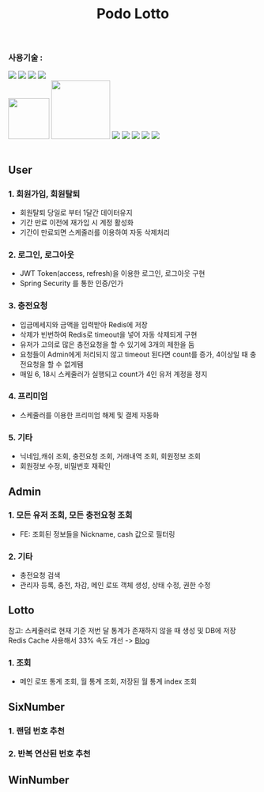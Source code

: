 <h1 align=center> Podo Lotto </h1><br/>

<h3> 사용기술 : </h3>
<div display=flex>
  <img src="https://img.shields.io/badge/Spring-6DB33F?style=for-the-badge&logo=Spring&logoColor=black">
  <img src="https://img.shields.io/badge/SpringSecurity-6DB33F?style=for-the-badge&logo=SpringSecurity&logoColor=black">
  <img src="https://img.shields.io/badge/Redis-DC382D?style=for-the-badge&logo=Redis&logoColor=black">
  <img src="https://img.shields.io/badge/Oracle-F80000?style=for-the-badge&logo=Oracle&logoColor=black"><br/>
  <img width="83cm" src="https://img.shields.io/badge/React-61DAFB?style=flat-square&logo=React&logoColor=white"/>
  <img width="119cm" src="https://img.shields.io/badge/JavaScript-F7DF1E?style=flat-square&logo=JavaScript&logoColor=white"/>
  <img src="https://img.shields.io/badge/TypeScript-3178C6?style=for-the-badge&logo=TypeScript&logoColor=white">
  <img src="https://img.shields.io/badge/HTML5-E34F26?style=for-the-badge&logo=HTML5&logoColor=black">
  <img src="https://img.shields.io/badge/CSS3-1572B6?style=for-the-badge&logo=CSS3&logoColor=black">
  <img src="https://img.shields.io/badge/Redux-764ABC?style=for-the-badge&logo=Redux&logoColor=black">
  <img src="https://img.shields.io/badge/StyledComponents-DB7093?style=for-the-badge&logo=StyledComponents&logoColor=black">
</div><br/>

## User
### 1. 회원가입, 회원탈퇴
- 회원탈퇴 당일로 부터 1달간 데이터유지
- 기간 만료 이전에 재가입 시 계정 활성화
- 기간이 만료되면 스케줄러를 이용하여 자동 삭제처리
### 2. 로그인, 로그아웃
- JWT Token(access, refresh)을 이용한 로그인, 로그아웃 구현
- Spring Security 를 통한 인증/인가
### 3. 충전요청
- 입금메세지와 금액을 입력받아 Redis에 저장
- 삭제가 빈번하여 Redis로 timeout을 넣어 자동 삭제되게 구현
- 유저가 고의로 많은 충전요청을 할 수 있기에 3개의 제한을 둠
- 요청들이 Admin에게 처리되지 않고 timeout 된다면 count를 증가, 4이상일 때 충전요청을 할 수 없게됌
- 매일 6, 18시 스케줄러가 실행되고 count가 4인 유저 계정을 정지
### 4. 프리미엄
- 스케줄러를 이용한 프리미엄 해제 및 결제 자동화
### 5. 기타
- 닉네임,캐쉬 조회, 충전요청 조회, 거래내역 조회, 회원정보 조회
- 회원정보 수정, 비밀번호 재확인
## Admin
### 1. 모든 유저 조회, 모든 충전요청 조회
- FE: 조회된 정보들을 Nickname, cash 값으로 필터링
### 2. 기타
- 충전요청 검색
- 관리자 등록, 충전, 차감, 메인 로또 객체 생성, 상태 수정, 권한 수정
## Lotto
참고: 스케줄러로 현재 기준 저번 달 통계가 존재하지 않을 때 생성 및 DB에 저장<br/>
Redis Cache 사용해서 33% 속도 개선 -> [Blog](https://holloweyed-snail.tistory.com/131)
### 1. 조회
- 메인 로또 통계 조회, 월 통계 조회, 저장된 월 통계 index 조회
## SixNumber
### 1. 랜덤 번호 추천
### 2. 반복 연산된 번호 추천
## WinNumber

